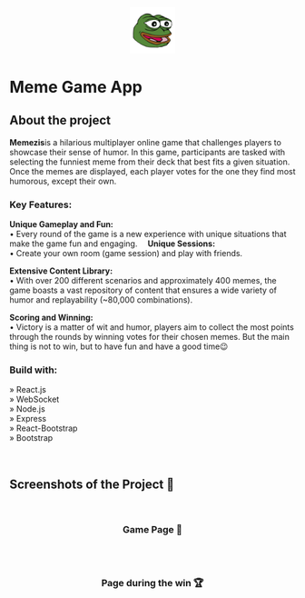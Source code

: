 <div align='center'><img style="width:16%" src='./public/logo.png'/></div>

# Meme Game App
<h2>About the project</h2>

<p><b>Memezis</b>is a hilarious multiplayer online game that challenges players to showcase their sense of humor. In this game, participants are tasked with selecting the funniest meme from their deck that best fits a given situation. Once the memes are displayed, each player votes for the one they find most humorous, except their own.

<h3>Key Features:</h3>
<b>Unique Gameplay and Fun:</b><br>
• Every round of the game is a new experience with unique situations that make the game fun and engaging.
⠀
<b>Unique Sessions:</b><br>
• Create your own room (game session) and play with friends.

<b>Extensive Content Library:</b><br>
• With over 200 different scenarios and approximately 400 memes, the game boasts a vast repository of content that ensures a wide variety of humor and replayability (~80,000 combinations).

<b>Scoring and Winning:</b><br>
• Victory is a matter of wit and humor, players aim to collect the most points through the rounds by winning votes for their chosen memes. But the main thing is not to win, but to have fun and have a good time😉</p>

<!-- 👉 Live site: <a href='https://memezis.app/'>Memezis</a> -->

<h3>Build with:</h3>

» React.js <br>
» WebSocket <br>
» Node.js <br>
» Express <br>
» React-Bootstrap <br>
» Bootstrap <br>

<br>

<h2>Screenshots of the Project 📸</h2>
<br>
<h3 align='center'>Game Page 🏡</h3>

<div align='center'>
<!-- <img src='./public/game.png'/> -->

</div>

<br><br>

<h3 align='center'>Page during the win 🏆</h3>

<div align='center'>
<!-- <img src='./public/winners-screen.png'/> -->
</div>
